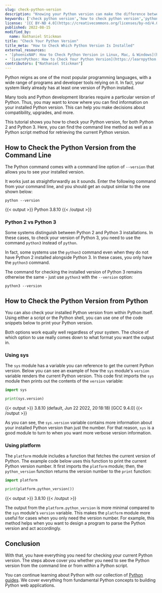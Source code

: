 ```yaml
---
slug: check-python-version
description: "Knowing your Python version can make the difference between an application running or frustratingly failing. Thankfully, there is a quick command, and even some Python script, to check your currently installed Python version. Find out all you need to know about getting your Python version in this guide."
keywords: ['check python version','how to check python version','python version command']
license: '[CC BY-ND 4.0](https://creativecommons.org/licenses/by-nd/4.0)'
published: 2022-08-15
modified_by:
  name: Nathaniel Stickman
title: "Check Your Python Version"
title_meta: "How to Check Which Python Version Is Installed"
external_resources:
- '[phoenixNAP: How to Check Python Version in Linux, Mac, & Windows](https://phoenixnap.com/kb/check-python-version)'
- '[LearnPython: How to Check Your Python Version](https://learnpython.com/blog/check-python-version/)'
contributors: ["Nathaniel Stickman"]
---
```


Python reigns as one of the most popular programming languages, with a wide range of programs and developer tools relying on it. In fact, your system likely already has at least one version of Python installed.

Many tools and Python development libraries require a particular version of Python. Thus, you may want to know where you can find information on your installed Python version. This can help you make decisions about compatibility, upgrades, and more.

This tutorial shows you how to check your Python version, for both Python 2 and Python 3. Here, you can find the command line method as well as a Python script method for retrieving the current Python version.

## How to Check the Python Version from the Command Line

The Python command comes with a command line option of `--version` that allows you to see your installed version.

It works just as straightforwardly as it sounds. Enter the following command from your command line, and you should get an output similar to the one shown below:

    python --version

{{< output >}}
Python 3.8.10
{{< /output >}}

### Python 2 vs Python 3

Some systems distinguish between Python 2 and Python 3 installations. In these cases, to check your version of Python 3, you need to use the command `python3` instead of `python`.

In fact, some systems use the `python3` command even when they do not have Python 2 installed alongside Python 3. In these cases, you only have the `python3` command.

The command for checking the installed version of Python 3 remains otherwise the same - just use `python3` with the `--version` option:

    python3 --version

## How to Check the Python Version from Python

You can also check your installed Python version from within Python itself. Using either a script or the Python shell, you can use one of the code snippets below to print your Python version.

Both options work equally well regardless of your system. The choice of which option to use really comes down to what format you want the output in.

### Using sys

The `sys` module has a variable you can reference to get the current Python version. Below you can see an example of how the `sys` module's `version` variable renders the current Python version. This code first imports the `sys` module then prints out the contents of the `version` variable:

```python
import sys

print(sys.version)
```

{{< output >}}
3.8.10 (default, Jun 22 2022, 20:18:18)
[GCC 9.4.0]
{{< /output >}}

As you can see, the `sys.version` variable contains more information about your installed Python version than just the number. For that reason, `sys` is a good module to turn to when you want more verbose version information.

### Using platform

The `platform` module includes a function that fetches the current version of Python. The example code below uses this function to print the current Python version number. It first imports the `platform` module; then, the `python_version` function returns the version number to the `print` function:

```python
import platform

print(platform.python_version())
```

{{< output >}}
3.8.10
{{< /output >}}

The output from the `platform.python_version` is more minimal compared to the `sys` module's `version` variable. This makes the `platform` module more useful for cases when you only need the version number. For example, this method helps when you want to design a program to parse the Python version and act accordingly.

## Conclusion

With that, you have everything you need for checking your current Python version. The steps above cover you whether you need to see the Python version from the command line or from within a Python script.

You can continue learning about Python with our collection of [Python guides](/docs/guides/development/python/). We cover everything from fundamental Python concepts to building Python web applications.

